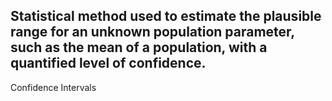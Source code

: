 Statistical method used to estimate the plausible range for an unknown population parameter, such as the mean of a population, with a quantified level of confidence.
---
Confidence Intervals
